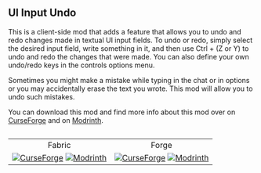 ## UI Input Undo
This is a client-side mod that adds a feature that allows you to undo and redo changes made in textual UI input fields. To undo or redo, simply select the desired input field, write something in it, and then use Ctrl + (Z or Y) to undo and redo the changes that were made. You can also define your own undo/redo keys in the controls options menu.

Sometimes you might make a mistake while typing in the chat or in options or you may accidentally erase the text you wrote. This mod will allow you to undo such mistakes.

You can download this mod and find more info about this mod over on [CurseForge](https://www.curseforge.com/minecraft/mc-mods/ui-input-undo-fabric) and on [Modrinth](https://modrinth.com/mod/ui-input-undo-fabric).

##
<table align=center>
  <tr>
    <td align=center>Fabric</td>
    <td align=center>Forge</td>
  </tr>
  <tr>
    <td>
      <a href="https://www.curseforge.com/minecraft/mc-mods/ui-input-undo-fabric"><img alt="CurseForge" src="https://cf.way2muchnoise.eu/606985.svg"/></a>
      <a href="https://modrinth.com/mod/ui-input-undo-fabric"><img alt="Modrinth" src="https://img.shields.io/modrinth/dt/lyl0ZcTc?label=Modrinth"></a>
    </td>
    <td>
      <a href="https://www.curseforge.com/minecraft/mc-mods/ui-input-undo-forge"><img alt="CurseForge" src="https://cf.way2muchnoise.eu/615362.svg"/></a>
      <a href="https://modrinth.com/mod/ui-input-undo-forge"><img alt="Modrinth" src="https://img.shields.io/modrinth/dt/SXtcjLjf?label=Modrinth"></a>
    </td>
  </tr>
</table>
